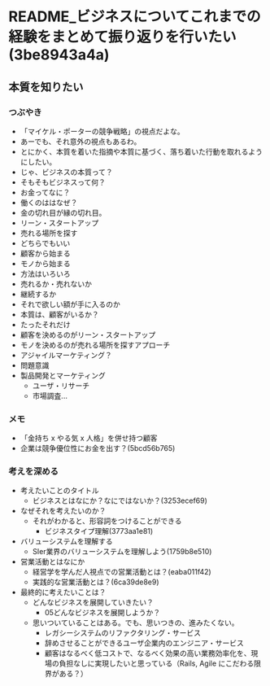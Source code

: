 # README_ビジネスについてこれまでの経験をまとめて振り返りを行いたい(3be8943a4a)

## 本質を知りたい
### つぶやき
- 「マイケル・ポーターの競争戦略」の視点だよな。
- あーでも、それ意外の視点もあるわ。
- とにかく、本質を着いた指摘や本質に基づく、落ち着いた行動を取れるようにしたい。
- じゃ、ビジネスの本質って？
- そもそもビジネスって何？
- お金ってなに？
- 働くのははなぜ？
- 金の切れ目が縁の切れ目。
- リーン・スタートアップ
- 売れる場所を探す
- どちらでもいい
- 顧客から始まる
- モノから始まる
- 方法はいろいろ
- 売れるか・売れないか
- 継続するか
- それで欲しい額が手に入るのか
- 本質は、顧客がいるか？
- たったそれだけ
- 顧客を決めるのがリーン・スタートアップ
- モノを決めるのが売れる場所を探すアプローチ
- アジャイルマーケティング？
- 問題意識
- 製品開発とマーケティング
  - ユーザ・リサーチ
  - 市場調査...

### メモ
- 「金持ち x やる気 x 人格」を併せ持つ顧客
- 企業は競争優位性にお金を出す？(5bcd56b765)

### 考えを深める
- 考えたいことのタイトル
  - ビジネスとはなにか？なにではないか？(3253ecef69)
- なぜそれを考えたいのか？
  - それがわかると、形容詞をつけることができる
    - ビジネスタイプ理解(3773aa1e81)
- バリューシステムを理解する
  - SIer業界のバリューシステムを理解しよう(1759b8e510)
- 営業活動とはなにか
  - 経営学を学んだ人視点での営業活動とは？(eaba011f42)
  - 実践的な営業活動とは？(6ca39de8e9)
- 最終的に考えたいことは？
  - どんなビジネスを展開していきたい？
    - 05どんなビジネスを展開しようか？
  - 思いついていることはある。でも、思いつきの、進みたくない。
    - レガシーシステムのリファクタリング・サービス
    - 辞めさせることができるユーザ企業内のエンジニア・サービス
    - 顧客はなるべく低コストで、なるべく効果の高い業務効率化を、現場の負担なしに実現したいと思っている（Rails, Agile にこだわる限界がある？）




